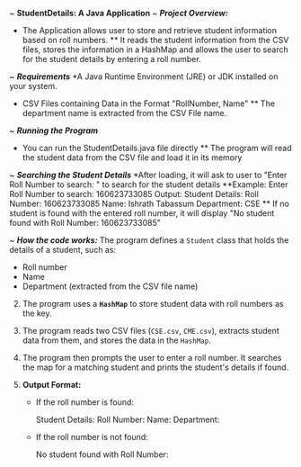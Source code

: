 ~ **StudentDetails: A Java Application**
~ **_Project Overview:_**
* The Application allows user to store and retrieve student information based on roll numbers.
** It reads the student information from the CSV files, stores the information in a HashMap and allows the user to search for the student details by entering a roll number.

~ **_Requirements_**
*A Java Runtime Environment (JRE) or JDK installed on your system.
* CSV Files containing Data in the Format "RollNumber, Name"
** The department name is extracted from the CSV File name.

~ **_Running the Program_**
* You can run the StudentDetails.java file directly
** The program will read the student data from the CSV file and load it in its memory

~ **_Searching the Student Details_** 
*After loading, it will ask to user to "Enter Roll Number to search: " to search for the student details
**Example: Enter Roll Number to search: 160623733085
      Output:
      Student Details: 
      Roll Number: 160623733085
      Name: Ishrath Tabassum
      Department: CSE
** If no student is found with the entered roll number, it will display "No student found with Roll Number: 160623733085"

~ **_How the code works:_**
The program defines a `Student` class that holds the details of a student, such as:
   - Roll number
   - Name
   - Department (extracted from the CSV file name)
   
2. The program uses a **`HashMap`** to store student data with roll numbers as the key.

3. The program reads two CSV files (`CSE.csv`, `CME.csv`), extracts student data from them, and stores the data in the `HashMap`.

4. The program then prompts the user to enter a roll number. It searches the map for a matching student and prints the student's details if found.

5. **Output Format:**
   - If the roll number is found:
     
     Student Details:
     Roll Number: <roll number>
     Name: <student name>
     Department: <department>
     
   - If the roll number is not found:

     No student found with Roll Number: <roll number>
        

 

